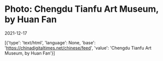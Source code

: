 # Photo: Chengdu Tianfu Art Museum, by Huan Fan

2021-12-17

[{'type': 'text/html', 'language': None, 'base': 'https://chinadigitaltimes.net/chinese/feed', 'value': 'Chengdu Tianfu Art Museum, by Huan Fan'}]